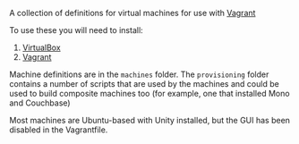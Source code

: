 A collection of definitions for virtual machines for use with [Vagrant](www.vagrantup.com)

To use these you will need to install:
1. [VirtualBox](https://www.virtualbox.org/wiki/Downloads)
2. [Vagrant](https://www.vagrantup.com/downloads.html)

Machine definitions are in the `machines` folder.  The `provisioning` folder contains a number of scripts that are used by the machines and could be used to build composite machines too (for example, one that installed Mono and Couchbase)

Most machines are Ubuntu-based with Unity installed, but the GUI has been disabled in the Vagrantfile.